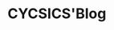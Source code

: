 # CYCSICS'Blog

 <!-- 
    第三方库：
        django-mptt
        django-imagekit
        django-password-reset
        django-taggit
        Markdown
        pillow
  -->
